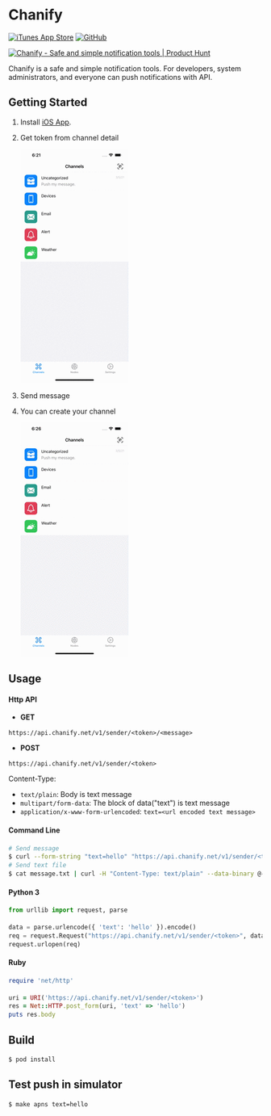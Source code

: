 # Chanify

[![iTunes App Store](https://img.shields.io/itunes/v/1531546573?logo=apple&style=flat-square)](https://itunes.apple.com/app/id1531546573)
[![GitHub](https://img.shields.io/github/license/chanify/chanify-ios?style=flat-square)](LICENSE)

<a href="https://www.producthunt.com/posts/chanify?utm_source=badge-featured&utm_medium=badge&utm_souce=badge-chanify" target="_blank"><img src="https://api.producthunt.com/widgets/embed-image/v1/featured.svg?post_id=287376&theme=light" alt="Chanify - Safe and simple notification tools | Product Hunt" style="width: 185px; height: 40px;" width="185" height="40" /></a>

Chanify is a safe and simple notification tools. For developers, system administrators, and everyone can push notifications with API.

## Getting Started

1. Install [iOS App](https://itunes.apple.com/us/app/id1531546573).
2. Get token from channel detail
   
    ![Get token](Doc/GetToken.gif)

3. Send message
4. You can create your channel

    ![NewChannel](Doc/NewChannel.gif)

## Usage

#### Http API

- __GET__
```
https://api.chanify.net/v1/sender/<token>/<message>
```

- __POST__
```
https://api.chanify.net/v1/sender/<token>
```

Content-Type: 

- ```text/plain```: Body is text message
- ```multipart/form-data```: The block of data("text") is text message
- ```application/x-www-form-urlencoded```: ```text=<url encoded text message>```

#### Command Line

```bash
# Send message
$ curl --form-string "text=hello" "https://api.chanify.net/v1/sender/<token>"
# Send text file
$ cat message.txt | curl -H "Content-Type: text/plain" --data-binary @- "https://api.chanify.net/v1/sender/<token>"
```

#### Python 3

```python
from urllib import request, parse

data = parse.urlencode({ 'text': 'hello' }).encode()
req = request.Request("https://api.chanify.net/v1/sender/<token>", data=data)
request.urlopen(req)
```

#### Ruby

```ruby
require 'net/http'

uri = URI('https://api.chanify.net/v1/sender/<token>')
res = Net::HTTP.post_form(uri, 'text' => 'hello')
puts res.body
```

## Build

```bash
$ pod install
```

## Test push in simulator

```bash
$ make apns text=hello
```

